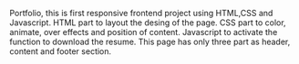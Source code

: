 Portfolio, this is first responsive frontend project using HTML,CSS and Javascript.
HTML part to layout the desing of the page.
CSS part to color, animate, over effects and position of content.
Javascript to activate the function to download the resume.
This page has only three part as header, content and footer section.
